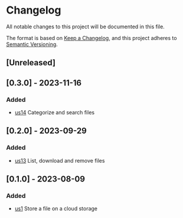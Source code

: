 # Changelog

All notable changes to this project will be documented in this file.

The format is based on [Keep a Changelog](https://keepachangelog.com/en/1.0.0/),
and this project adheres to [Semantic Versioning](https://semver.org/spec/v2.0.0.html).

## [Unreleased]

## [0.3.0] - 2023-11-16
### Added
- [us14](https://tree.taiga.io/project/musholic-storemydocs/us/14) Categorize and search files

## [0.2.0] - 2023-09-29
### Added
- [us13](https://tree.taiga.io/project/musholic-storemydocs/us/13) List, download and remove files

## [0.1.0] - 2023-08-09
### Added
- [us1](https://tree.taiga.io/project/musholic-storemydocs/us/1) Store a file on a cloud storage
